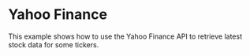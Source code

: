 # Yahoo Finance

This example shows how to use the Yahoo Finance API to retrieve latest stock data for some tickers.
